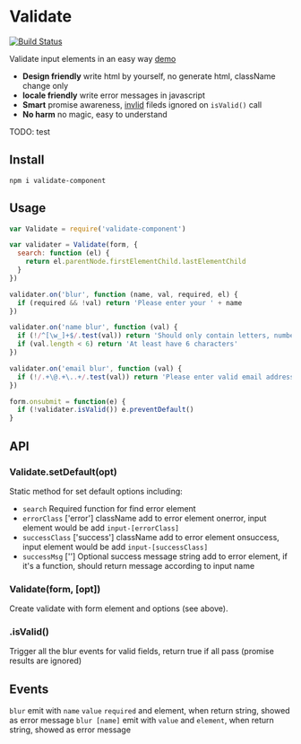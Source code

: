 # Validate

[![Build Status](https://secure.travis-ci.org/chemzqm/validate.png)](http://travis-ci.org/chemzqm/validate)

Validate input elements in an easy way [demo](http://chemzqm.github.io/validate/)

* **Design friendly** write html by yourself, no generate html, className change only
* **locale friendly** write error messages in javascript
* **Smart** promise awareness, [invlid](https://github.com/chemzqm/invalid) fileds ignored on `isValid()` call
* **No harm** no magic, easy to understand

TODO: test

## Install

    npm i validate-component

## Usage

``` js
var Validate = require('validate-component')

var validater = Validate(form, {
  search: function (el) {
    return el.parentNode.firstElementChild.lastElementChild
  }
})

validater.on('blur', function (name, val, required, el) {
  if (required && !val) return 'Please enter your ' + name
})

validater.on('name blur', function (val) {
  if (!/^[\w_]+$/.test(val)) return 'Should only contain letters, numbers and _'
  if (val.length < 6) return 'At least have 6 characters'
})

validater.on('email blur', function (val) {
  if (!/.+\@.+\..+/.test(val)) return 'Please enter valid email address'
})

form.onsubmit = function(e) {
  if (!validater.isValid()) e.preventDefault()
}
```

## API

### Validate.setDefault(opt)

Static method for set default options including:

* `search` Required function for find error element
* `errorClass` ['error'] className add to error element onerror, input element would be add `input-[errorClass]`
* `successClass` ['success'] className add to error element onsuccess, input element would be add `input-[successClass]`
* `successMsg` [''] Optional success message string add to error element, if it's a function, should return message according to input name

### Validate(form, [opt])

Create validate with form element and options (see above).

### .isValid()

Trigger all the blur events for valid fields, return true if all pass (promise results are ignored)

## Events

`blur` emit with `name` `value` `required` and element, when return string, showed as error message
`blur [name]` emit with `value` and `element`, when return string, showed as error message

